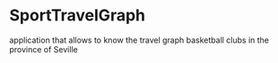 SportTravelGraph
================

application that allows to know the travel graph basketball clubs in the province of Seville

